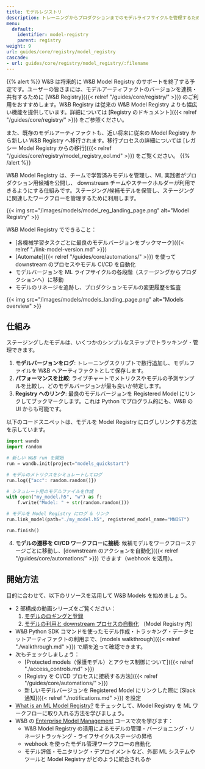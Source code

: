 ```yaml
---
title: モデルレジストリ
description: トレーニングからプロダクションまでのモデルライフサイクルを管理するためのモデルレジストリ
menu:
  default:
    identifier: model-registry
    parent: registry
weight: 9
url: guides/core/registry/model_registry
cascade:
- url: guides/core/registry/model_registry/:filename
---
```


{{% alert %}}
W&B は将来的に W&B Model Registry のサポートを終了する予定です。ユーザーの皆さまには、モデルアーティファクトのバージョンを連携・共有するために [W&B Registry]({{< relref "/guides/core/registry/" >}}) のご利用をおすすめします。W&B Registry は従来の W&B Model Registry よりも幅広い機能を提供しています。詳細については [Registry のドキュメント]({{< relref "/guides/core/registry/" >}}) をご参照ください。

また、既存のモデルアーティファクトも、近い将来に従来の Model Registry から新しい W&B Registry へ移行されます。移行プロセスの詳細については [レガシー Model Registry からの移行]({{< relref "/guides/core/registry/model_registry_eol.md" >}}) をご覧ください。
{{% /alert %}}

W&B Model Registry は、チームで学習済みモデルを管理し、ML 実践者がプロダクション用候補を公開し、 downstream チームやステークホルダーが利用できるようにする仕組みです。ステージング/候補モデルを保管し、ステージングに関連したワークフローを管理するために利用します。

{{< img src="/images/models/model_reg_landing_page.png" alt="Model Registry" >}}

W&B Model Registry でできること：

* [各機械学習タスクごとに最良のモデルバージョンをブックマーク]({{< relref "./link-model-version.md" >}})
* [Automate]({{< relref "/guides/core/automations/" >}}) を使って downstream のプロセスやモデル CI/CD を自動化
* モデルバージョンを ML ライフサイクルの各段階（ステージングからプロダクションへ）に移動
* モデルのリネージを追跡し、プロダクションモデルの変更履歴を監査

{{< img src="/images/models/models_landing_page.png" alt="Models overview" >}}

## 仕組み
ステージングしたモデルは、いくつかのシンプルなステップでトラッキング・管理できます。

1. **モデルバージョンをログ**: トレーニングスクリプトで数行追加し、モデルファイルを W&B へアーティファクトとして保存します。
2. **パフォーマンスを比較**: ライブチャートでメトリクスやモデルの予測サンプルを比較し、どのモデルバージョンが最も良いか特定します。
3. **Registry へのリンク**: 最良のモデルバージョンを Registered Model にリンクしてブックマークします。これは Python でプログラム的にも、W&B の UI からも可能です。

以下のコードスニペットは、モデルを Model Registry にログしリンクする方法を示しています。

```python
import wandb
import random

# 新しい W&B run を開始
run = wandb.init(project="models_quickstart")

# モデルのメトリクスをシミュレートしてログ
run.log({"acc": random.random()})

# シミュレート用のモデルファイルを作成
with open("my_model.h5", "w") as f:
    f.write("Model: " + str(random.random()))

# モデルを Model Registry にログ & リンク
run.link_model(path="./my_model.h5", registered_model_name="MNIST")

run.finish()
```

4. **モデルの遷移を CI/CD ワークフローに接続**: 候補モデルをワークフローステージごとに移動し、[downstream のアクションを自動化]({{< relref "/guides/core/automations/" >}}) できます（webhook を活用）。

## 開始方法
目的に合わせて、以下のリソースを活用して W&B Models を始めましょう。

* 2 部構成の動画シリーズをご覧ください：
  1. [モデルのロギングと登録](https://www.youtube.com/watch?si=MV7nc6v-pYwDyS-3&v=ZYipBwBeSKE&feature=youtu.be)
  2. [モデルの利用と downstream プロセスの自動化](https://www.youtube.com/watch?v=8PFCrDSeHzw) （Model Registry 内）
* W&B Python SDK コマンドを使ったモデル作成・トラッキング・データセットアーティファクトの利用まで、[models walkthrough]({{< relref "./walkthrough.md" >}}) で順を追って確認できます。
* 次もチェックしましょう：
   * [Protected models（保護モデル）とアクセス制御について]({{< relref "./access_controls.md" >}})
   * [Registry を CI/CD プロセスに接続する方法]({{< relref "/guides/core/automations/" >}})
   * 新しいモデルバージョンを Registered Model にリンクした際に [Slack 通知]({{< relref "./notifications.md" >}}) を設定
* [What is an ML Model Registry?](https://wandb.ai/wandb_fc/model-registry-reports/reports/What-is-an-ML-Model-Registry---Vmlldzo1MTE5MjYx) をチェックして、Model Registry を ML ワークフローに取り入れる方法を学びましょう。
* W&B の [Enterprise Model Management](https://www.wandb.courses/courses/enterprise-model-management) コースで次を学びます：
  * W&B Model Registry の活用によるモデルの管理・バージョニング・リネージトラッキング・ライフサイクルステージの昇格
  * webhook を使ったモデル管理ワークフローの自動化
  * モデル評価・モニタリング・デプロイメントなど、外部 ML システムやツールと Model Registry がどのように統合されるか